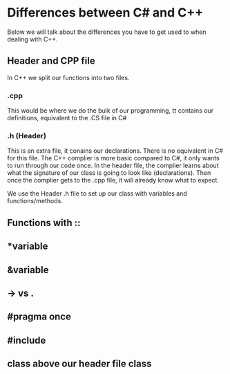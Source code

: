 # Differences between C# and C++
Below we will talk about the differences you have to get used to when dealing with C++.

## Header and CPP file
In C++ we split our functions into two files.

### .cpp
This would be where we do the bulk of our programming, tt contains our definitions, equivalent to the .CS file in C#

### .h (Header)
This is an extra file, it conains our declarations. There is no equivalent in C# for this file. The C++ complier is more basic compared to C#, it only wants to run through our code once. In the header file, the complier learns about what the signature of our class is going to look like (declarations). Then once the complier gets to the .cpp file, it will already know what to expect.

We use the Header .h file to set up our class with variables and functions/methods.

## Functions with ::


## *variable

## &variable

## -> vs .

## #pragma once

## #include 

## class above our header file class




